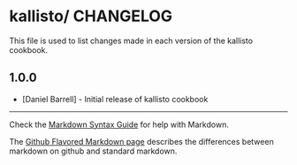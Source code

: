 kallisto/ CHANGELOG
===================

This file is used to list changes made in each version of the kallisto cookbook.

1.0.0
-----
- [Daniel Barrell] - Initial release of kallisto cookbook

- - -
Check the [Markdown Syntax Guide](http://daringfireball.net/projects/markdown/syntax) for help with Markdown.

The [Github Flavored Markdown page](http://github.github.com/github-flavored-markdown/) describes the differences between markdown on github and standard markdown.
